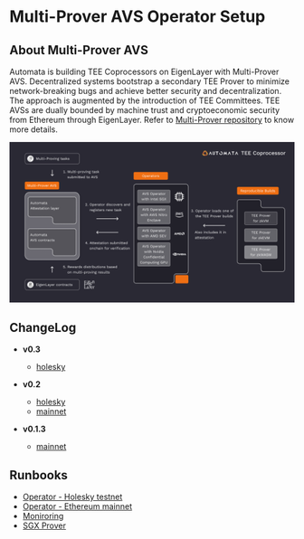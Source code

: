 # Multi-Prover AVS Operator Setup
## About Multi-Prover AVS
Automata is building TEE Coprocessors on EigenLayer with Multi-Prover AVS. Decentralized systems bootstrap a secondary TEE Prover to minimize network-breaking bugs and achieve better security and decentralization. The approach is augmented by the introduction of TEE Committees. TEE AVSs are dually bounded by machine trust and cryptoeconomic security from Ethereum through EigenLayer. Refer to [Multi-Prover repository](https://github.com/automata-network/multi-prover-avs) to know more details.

![architecture](./architecture.png)

## ChangeLog

* **v0.3**
  * [holesky](holesky/CHANGELOG.md)

* **v0.2**
  * [holesky](holesky/CHANGELOG.md)
  * [mainnet](mainnet/CHANGELOG.md)

* **v0.1.3**
  * [mainnet](mainnet/README.md)

## Runbooks
* [Operator - Holesky testnet](holesky/README.md)
* [Operator - Ethereum mainnet](mainnet/README.md)
* [Moniroring](monitoring)
* [SGX Prover](prover)
